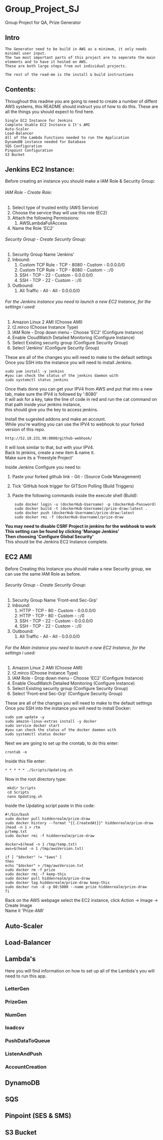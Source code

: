 # Group_Project_SJ
Group Project for QA, Prize Generator

## Intro
    The Generator need to be build in AWS as a minimum, it only needs minimal user input.
    The two most important parts of this project are to seperate the main elements and to have it hosted on AWS.
    These are both large steps from out individual projects.

    The rest of the read-me is the install & build instructions

## Contents:
Throughout this readme you are going to need to create a number of diffent AWS systems, this README should instruct you of how to do this.
These are all the things you should expect to find here.
    
    Single EC2 Instance for Jenkins
    Complete Usable EC2 Instance & It's AMI
    Auto-Scaler
    Load-Balancer
    All of the Lambda Functions needed to run the Application
    DynamoDB instance needed for Database
    SQS Configuration
    Pinpoint Configuration
    S3 Bucket
    
## Jenkins EC2 Instance:
Before creating an instance you should make a IAM Role & Security Group:

###### IAM Role - Create Role:
1. Select type of trusted entity (AWS Service)
2. Choose the service thay will use this role (EC2)
3. Attach the following Permissions:
    1. AWSLambdaFullAccess
4. Name the Role 'EC2'
    
###### Security Group - Create Security Group:
1. Security Group Name 'Jenkins'
2. Inbound:
    1. Custom TCP Rule - TCP - 8080 - Custom - 0.0.0.0/0
    2. Custom TCP Rule - TCP - 8080 - Custom - ::/0
    3. SSH - TCP - 22 - Custom - 0.0.0.0/0
    4. SSH - TCP - 22 - Custom - ::/0
4. Outbound:
    1. All Traffic - All - All - 0.0.0.0/0
            
###### For the Jenkins instance you need to launch a new EC2 Instance, for the settings i used:
1. Amazon Linux 2 AMI (Choose AMI)
2. t2.mirco (Choose Instance Type)
3. IAM Role - Drop down menu - Choose 'EC2' (Configure Instance)
4. Enable CloudWatch Detailed Monitoring (Configure Instance)
5. Select Existing security group (Configure Security Group)
6. Select 'Jenkins' (Configure Security Group)  
  
These are all of the changes you will need to make to the default settings  
Once you SSH into the instance you will need to install Jenkins.

    sudo yum install -y jenkins
    #you can check the status of the jenkins daemon with
    sudo systemctl status jenkins

Once thats done you can get your IPV4 from AWS and put that into a new tab, make sure the IPV4 is followed by ':8080'  
it will ask for a key, take the line of code in red and run the cat command on that path inside your jenkins instance,  
this should give you the key to access jenkins.  
  
Install the sugested addons and make an account.  
While you're waiting you can use the IPV4 to webhook to your forked version of this repo.

    http://52.18.231.98:8080/github-webhook/

It will look similar to that, but with your IPV4.  
Back to jenkins, create a new item & name it.  
Make sure its a 'Freestyle Project'  

Inside Jenkins Configure you need to:  
1. Paste your forked github link - Git - (Source Code Management)
2. Tick 'GitHub hook trigger for GITScm Polling (Build Triggers)
3. Paste the following commands inside the execute shell (Build):
        
        sudo docker login -u (dockerHub-Username) -p (dockerHub-Password)
        sudo docker build -t (dockerHub-Username)/prize-draw:latest .
        sudo docker push (dockerHub-Username)/prize-draw:latest
        sudo docker rmi -f (dockerHub-Username)/prize-draw

**You may need to disable CSRF Project in jenkins for the webhook to work**  
**This setting can be found by clicking 'Manage Jenkins'**  
**Then choosing 'Configure Global Security'**  
This should be the Jenkins EC2 Instance complete.

## EC2 AMI
Before Creating this Instance you should make a new Security group, we can use the same IAM Role as before.  

###### Security Group - Create Security Group:
1. Security Group Name 'Front-end Sec-Grp'
2. Inbound:
    1. HTTP - TCP - 80 - Custom - 0.0.0.0/0
    2. HTTP - TCP - 80 - Custom - ::/0
    3. SSH - TCP - 22 - Custom - 0.0.0.0/0
    4. SSH - TCP - 22 - Custom - ::/0
4. Outbound:
    1. All Traffic - All - All - 0.0.0.0/0

###### For the Main instance you need to launch a new EC2 Instance, for the settings i used:
1. Amazon Linux 2 AMI (Choose AMI)
2. t2.mirco (Choose Instance Type)
3. IAM Role - Drop down menu - Choose 'EC2' (Configure Instance)
4. Enable CloudWatch Detailed Monitoring (Configure Instance)
5. Select Existing security group (Configure Security Group)
6. Select 'Front-end Sec-Grp' (Configure Security Group)

These are all of the changes you will need to make to the default settings  
Once you SSH into the instance you will need to install Docker:  

    sudo yum update -y
    sudo amazon-linux-extras install -y docker
    sudo service docker start
    #you can check the status of the docker daemon with
    sudo systemctl status docker
    
Next we are going to set up the crontab, to do this enter:  

    crontab -e

Inside this file enter:  

    * * * * * ./Scripts/Updating.sh
   
Now in the root directory type:  

     mkdir Scripts
     cd Scripts
     nano Updating.sh

Inside the Updating script paste in this code:  

    #!/bin/bash
    sudo docker pull hiddenrealm/prize-draw
    sudo docker history --format "{{.CreatedAt}}" hiddenrealm/prize-draw |head -n 1 > /tm
    p/temp.txt
    sudo docker rmi -f hiddenrealm/prize-draw

    docker=$(head -n 1 /tmp/temp.txt)
    aws=$(head -n 1 /tmp/awsVersion.txt)

    if [ "$docker" != "$aws" ]
    then
    echo "$docker" > /tmp/awsVersion.txt
    sudo docker rm -f prize
    sudo docker rmi -f keep-this
    sudo docker pull hiddenrealm/prize-draw
    sudo docker tag hiddenrealm/prize-draw keep-this
    sudo docker run -d -p 80:5000 --name prize hiddenrealm/prize-draw
    fi

Back on the AWS webpage select the EC2 instance, click Action -> Image -> Create Image  
Name it 'Prize-AMI'  

## Auto-Scaler


## Load-Balancer


## Lambda's
Here you will find information on how to set up all of the Lambda's you will need to run this app.
### LetterGen

### PrizeGen

### NumGen

### loadcsv

### PushDataToQueue

### ListenAndPush

### AccountCreation

## DynamoDB


## SQS


## Pinpoint (SES & SMS)


## S3 Bucket

